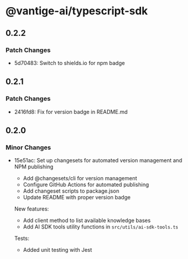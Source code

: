 # @vantige-ai/typescript-sdk

## 0.2.2

### Patch Changes

- 5d70483: Switch to shields.io for npm badge

## 0.2.1

### Patch Changes

- 2416fd8: Fix for version badge in README.md

## 0.2.0

### Minor Changes

- 15e51ac: Set up changesets for automated version management and NPM publishing
  - Add @changesets/cli for version management
  - Configure GitHub Actions for automated publishing
  - Add changeset scripts to package.json
  - Update README with proper version badge

  New features:
  - Add client method to list available knowledge bases
  - Add AI SDK tools utility functions in `src/utils/ai-sdk-tools.ts`

  Tests:
  - Added unit testing with Jest
